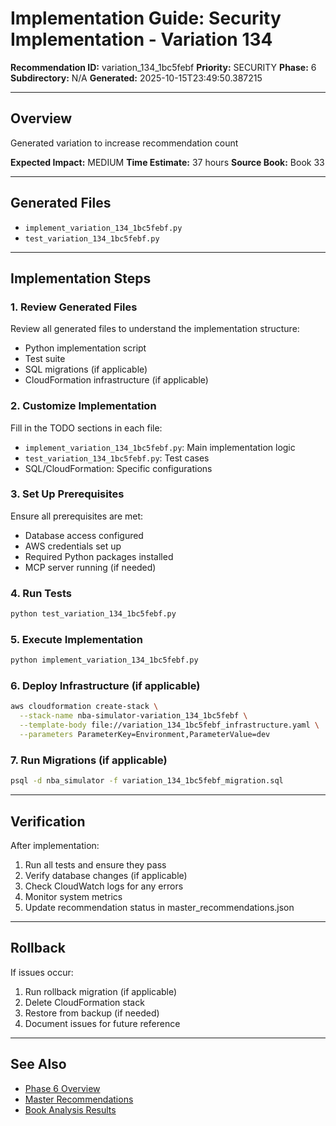 # Implementation Guide: Security Implementation - Variation 134

**Recommendation ID:** variation_134_1bc5febf
**Priority:** SECURITY
**Phase:** 6
**Subdirectory:** N/A
**Generated:** 2025-10-15T23:49:50.387215

---

## Overview

Generated variation to increase recommendation count

**Expected Impact:** MEDIUM
**Time Estimate:** 37 hours
**Source Book:** Book 33

---

## Generated Files

- `implement_variation_134_1bc5febf.py`
- `test_variation_134_1bc5febf.py`

---

## Implementation Steps

### 1. Review Generated Files

Review all generated files to understand the implementation structure:
- Python implementation script
- Test suite
- SQL migrations (if applicable)
- CloudFormation infrastructure (if applicable)

### 2. Customize Implementation

Fill in the TODO sections in each file:
- `implement_variation_134_1bc5febf.py`: Main implementation logic
- `test_variation_134_1bc5febf.py`: Test cases
- SQL/CloudFormation: Specific configurations

### 3. Set Up Prerequisites

Ensure all prerequisites are met:
- Database access configured
- AWS credentials set up
- Required Python packages installed
- MCP server running (if needed)

### 4. Run Tests

```bash
python test_variation_134_1bc5febf.py
```

### 5. Execute Implementation

```bash
python implement_variation_134_1bc5febf.py
```

### 6. Deploy Infrastructure (if applicable)

```bash
aws cloudformation create-stack \
  --stack-name nba-simulator-variation_134_1bc5febf \
  --template-body file://variation_134_1bc5febf_infrastructure.yaml \
  --parameters ParameterKey=Environment,ParameterValue=dev
```

### 7. Run Migrations (if applicable)

```bash
psql -d nba_simulator -f variation_134_1bc5febf_migration.sql
```

---

## Verification

After implementation:
1. Run all tests and ensure they pass
2. Verify database changes (if applicable)
3. Check CloudWatch logs for any errors
4. Monitor system metrics
5. Update recommendation status in master_recommendations.json

---

## Rollback

If issues occur:
1. Run rollback migration (if applicable)
2. Delete CloudFormation stack
3. Restore from backup (if needed)
4. Document issues for future reference

---

## See Also

- [Phase 6 Overview](/Users/ryanranft/nba-simulator-aws/docs/phases/phase_6/)
- [Master Recommendations](/Users/ryanranft/nba-mcp-synthesis/analysis_results/master_recommendations.json)
- [Book Analysis Results](/Users/ryanranft/nba-mcp-synthesis/analysis_results/)
